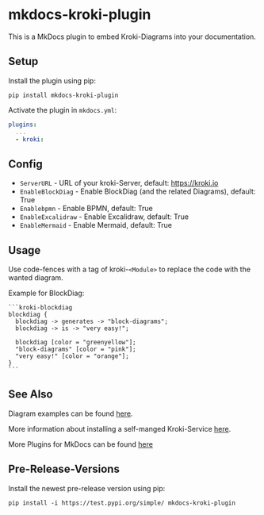 # mkdocs-kroki-plugin

This is a MkDocs plugin to embed Kroki-Diagrams into your documentation.

## Setup

Install the plugin using pip:

`pip install mkdocs-kroki-plugin`

Activate the plugin in `mkdocs.yml`:
```yaml
plugins:
  ...
  - kroki:
```

## Config

* `ServerURL` - URL of your kroki-Server, default: https://kroki.io
* `EnableBlockDiag` - Enable BlockDiag (and the related Diagrams), default: True
* `Enablebpmn` - Enable BPMN, default: True
* `EnableExcalidraw` - Enable Excalidraw, default: True
* `EnableMermaid` - Enable Mermaid, default: True

## Usage

Use code-fences with a tag of kroki-`<Module>` to replace the code with the wanted diagram.

Example for BlockDiag:

    ```kroki-blockdiag
    blockdiag {
      blockdiag -> generates -> "block-diagrams";
      blockdiag -> is -> "very easy!";

      blockdiag [color = "greenyellow"];
      "block-diagrams" [color = "pink"];
      "very easy!" [color = "orange"];
    }
    ```

## See Also

Diagram examples can be found [here](https://kroki.io/examples.html).

More information about installing a self-manged Kroki-Service [here](https://docs.kroki.io/kroki/setup/install/).

More Plugins for MkDocs can be found [here](http://www.mkdocs.org/user-guide/plugins/)

## Pre-Release-Versions

Install the newest pre-release version using pip:

`pip install -i https://test.pypi.org/simple/ mkdocs-kroki-plugin`